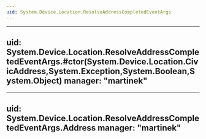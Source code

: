 ```yaml
---
uid: System.Device.Location.ResolveAddressCompletedEventArgs
---
```


---
uid: System.Device.Location.ResolveAddressCompletedEventArgs.#ctor(System.Device.Location.CivicAddress,System.Exception,System.Boolean,System.Object)
manager: "martinek"
---

---
uid: System.Device.Location.ResolveAddressCompletedEventArgs.Address
manager: "martinek"
---
